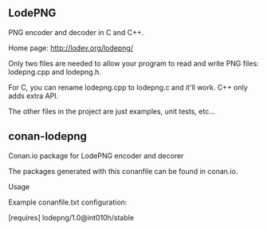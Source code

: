 LodePNG
-------

PNG encoder and decoder in C and C++.

Home page: http://lodev.org/lodepng/

Only two files are needed to allow your program to read and write PNG files: lodepng.cpp and lodepng.h.

For C, you can rename lodepng.cpp to lodepng.c and it'll work. C++ only adds extra API.

The other files in the project are just examples, unit tests, etc...

conan-lodepng
-------------

Conan.io package for LodePNG encoder and decorer

The packages generated with this conanfile can be found in conan.io.

Usage

Example conanfile.txt configuration:

[requires]
lodepng/1.0@int010h/stable
